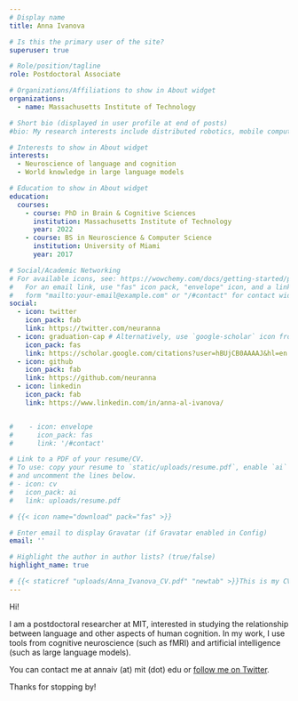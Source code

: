 ```yaml
---
# Display name
title: Anna Ivanova

# Is this the primary user of the site?
superuser: true

# Role/position/tagline
role: Postdoctoral Associate

# Organizations/Affiliations to show in About widget
organizations:
  - name: Massachusetts Institute of Technology

# Short bio (displayed in user profile at end of posts)
#bio: My research interests include distributed robotics, mobile computing and programmable matter.

# Interests to show in About widget
interests:
  - Neuroscience of language and cognition
  - World knowledge in large language models

# Education to show in About widget
education:
  courses:
    - course: PhD in Brain & Cognitive Sciences
      institution: Massachusetts Institute of Technology
      year: 2022
    - course: BS in Neuroscience & Computer Science
      institution: University of Miami
      year: 2017

# Social/Academic Networking
# For available icons, see: https://wowchemy.com/docs/getting-started/page-builder/#icons
#   For an email link, use "fas" icon pack, "envelope" icon, and a link in the
#   form "mailto:your-email@example.com" or "/#contact" for contact widget.
social:
  - icon: twitter
    icon_pack: fab
    link: https://twitter.com/neuranna
  - icon: graduation-cap # Alternatively, use `google-scholar` icon from `ai` icon pack
    icon_pack: fas
    link: https://scholar.google.com/citations?user=hBUjCB0AAAAJ&hl=en
  - icon: github
    icon_pack: fab
    link: https://github.com/neuranna
  - icon: linkedin
    icon_pack: fab
    link: https://www.linkedin.com/in/anna-al-ivanova/


#    - icon: envelope
#      icon_pack: fas
#      link: '/#contact'

# Link to a PDF of your resume/CV.
# To use: copy your resume to `static/uploads/resume.pdf`, enable `ai` icons in `params.toml`,
# and uncomment the lines below.
# - icon: cv
#   icon_pack: ai
#   link: uploads/resume.pdf

# {{< icon name="download" pack="fas" >}}

# Enter email to display Gravatar (if Gravatar enabled in Config)
email: ''

# Highlight the author in author lists? (true/false)
highlight_name: true

# {{< staticref "uploads/Anna_Ivanova_CV.pdf" "newtab" >}}This is my CV{{< /staticref >}}. 
---
```


Hi!

I am a postdoctoral researcher at MIT, interested in studying the relationship between language and other aspects of human cognition. In my work, I use tools from cognitive neuroscience (such as fMRI) and artificial intelligence (such as large language models).

You can contact me at annaiv (at) mit (dot) edu or [follow me on Twitter](https://twitter.com/neuranna).

Thanks for stopping by!
